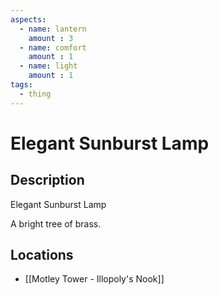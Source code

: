 ```yaml
---
aspects: 
  - name: lantern
    amount : 3
  - name: comfort
    amount : 1
  - name: light
    amount : 1
tags:
  - thing
---
```


# Elegant Sunburst Lamp

## Description
Elegant Sunburst Lamp

A bright tree of brass.
## Locations
- [[Motley Tower - Illopoly's Nook]]
